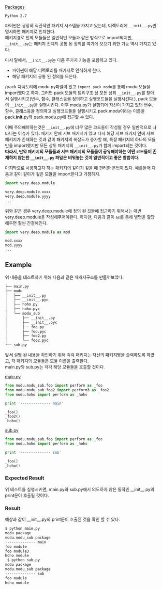 [Packages](https://docs.python-guide.org/writing/structure/#packages)

`Python 2.7`

파이썬은 굉장히 직관적인 패키지 시스템을 가지고 있는데, 디렉토리에 `__init__.py`만 명시하면 패키지로 인지한다.  
패키지경로 안의 모듈들은 일반적인 모듈과 같은 방식으로 import되지만, `__init__.py`는 패키지 전체의 공통 된 정의를 여기에 모으기 위한 기능 역시 가지고 있다.  

다시 말해서, `__init__.py`는 다음 두가지 기능을 포함하고 있다.   

* 파이썬이 해당 디렉토리를 패키지로 인식하게 한다.   
* 해당 패키지의 공통 된 정의를 모은다.  

/pack 디렉토리에 modu.py파일이 있고 `import pack.modu`를 통해 modu 모듈을 import했다고 하자. 그러면 pack 모듈의 트리구조 상 모든 상위 `__init__.py`를 찾아서 실행시키고(변수, 함수, 클래스등을 정의하고 실행코드들을 실행시킨다.), pack 모듈의 `__init__.py`을 실행시킨다. 이후 modu.py가 실행되어 자신이 가지고 있던 변수, 함수, 클래스등을 정의하고 실행코드들을 실행시키고 pack.modu이라는 이름을 pack.__init__.py와 pack.modu.py에 접근할 수 있다.  

이때 주의해야하는것은 `__init__.py`에 너무 많은 코드들이 작성될 경우 일반적으로 나타나는 이슈가 있다. 패키지 안에 서브 패키지가 있고 다시 해당 서브 패키지 안에 서브 패키지가 존재하는 것과 같이 패키지의 복잡도가 증가할 때, 특정 패키지의 하나의 모듈만을 import했지만 모든 상위 패키지의 `__init__.py`가 함께 import되는 것이다.  
**따라서, 만약 패키지의 모듈들과 서브 패키지의 모듈들이 공유해야하는 어떤 코드들이 존재하지 않는한 `__init__.py` 파일은 비워놓는 것이 일반적이고 좋은 방법이다.**  

마지막으로 사용하고자 하는 패키지의 깊이기 깊을 때 편리한 문법이 있다. 예를들어 다음과 같이 깊이가 깊은 모듈을 import한다고 가정하자. 

```python
import very.deep.module

very.deep.module.xxxx
very.deep,module.yyyy
...
```

위와 같은 경우 very.deep.module에 정의 된 것들에 접근하기 위해서는 매번 very.deep.module을 작성해주어야한다. 하지만, 다음과 같이 `as`를 통해 별명을 할당해두면 훨씬 간결해진다.  

```python
import very.deep.module as mod

mod.xxxx
mod.yyyy
...
```

## Example

위 내용을 테스트하기 위해 다음과 같은 패캐지구조를 만들어보았다.  

```bash
├── main.py
├── modu
│   ├── __init__.py
│   ├── __init__.pyc
│   ├── hoho.py
│   ├── hoho.pyc
│   └── modu_sub
│       ├── __init__.py
│       ├── __init__.pyc
│       ├── foo.py
│       ├── foo.pyc
│       ├── foo2.py
│       └── foo2.pyc
└── sub.py
```

앞서 설명 된 내용을 확인하기 위해 각각 패키지는 자신의 패키지명을 출력하도록 하였고, 각 패키지의 모듈들은 모듈 이름을 출력한다.  
main.py와 sub.py는 각각 해당 모듈들을 호출할 것이다.   

[main.py](./src/main.py)
```python
from modu.modu_sub.foo import perform as _foo
from modu.modu_sub.foo2 import perform3 as _foo2
from modu.hoho import perform as _hoho

print '-------------- main'

_foo()
_foo2()
_hoho()
```

[sub.py](./src/sub.py)
```python
from modu.modu_sub.foo import perform as _foo
from modu.hoho import perform as _hoho

print '-------------- sub'

_foo()
_hoho()
```

### Expected Result

위 테스트를 실행시키면, main.py와 sub.py에서 의도하지 않은 동작인 \_\_init\_\_.py의 print문이 호출될 것이다.  

### Result

예상과 같이 \_\_init\_\_.py의 print문이 호출된 것을 확인 할 수 있다.

```bash
$ python main.py
modu package
modu.modu_sub package
-------------- main
foo module
foo module3
hoho module
 $ python sub.py
modu package
modu.modu_sub package
-------------- sub
foo module
hoho module
```